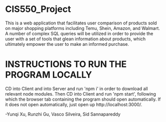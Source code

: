 # CIS550_Project
This is a web application that facilitates user comparison of products sold on major shopping platforms including Temu, Shein, Amazon, and Walmart. A number of complex SQL queries will be utilized in order to provide the user with a set of tools that glean information about products, which ultimately empower the user to make an informed purchase.

# INSTRUCTIONS TO RUN THE PROGRAM LOCALLY
CD into Client and into Server and run 'npm i' in order to download all relevant node modules. Then CD into Client and run 'npm start', following which the browser tab containing the program should open automatically. If it does not open automatically, just open up http://localhost:3000/.


-Yunqi Xu, Runzhi Gu, Vasco Silveira, Sid Sannapareddy
